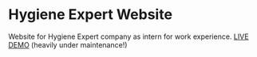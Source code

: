# Hygiene Expert Website

Website for Hygiene Expert company as intern for work experience.
[LIVE DEMO](https://wannesds.github.io/hygiene-expert/) (heavily under maintenance!)
